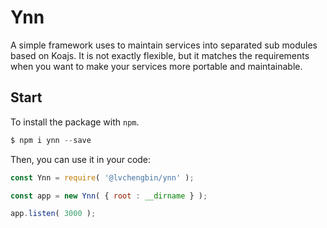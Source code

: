 # Ynn 

A simple framework uses to maintain services into separated sub modules based on Koajs. It is not exactly flexible, but it matches the requirements when you want to make your services more portable and maintainable.

## Start

To install the package with `npm`.

```js
$ npm i ynn --save
```
Then, you can use it in your code:
```js
const Ynn = require( '@lvchengbin/ynn' );

const app = new Ynn( { root : __dirname } );

app.listen( 3000 );
```
